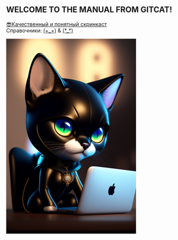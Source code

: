 ## WELCOME TO THE MANUAL FROM GITCAT!   
[😎Качественный и понятный скринкаст](https://vimeo.com/showcase/5616060)\
Справочники:
[(+_+)](https://jinv.ru/github/guide-git-i-github/) & [(\*_*)](https://www.atlassian.com/ru/git/tutorials)

<img src="photo/cat.jfif" alt="catGit" width="350" />
